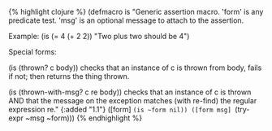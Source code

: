 {% highlight clojure %}
(defmacro is
  "Generic assertion macro.  'form' is any predicate test.
  'msg' is an optional message to attach to the assertion.
  
  Example: (is (= 4 (+ 2 2)) \"Two plus two should be 4\")

  Special forms:

  (is (thrown? c body)) checks that an instance of c is thrown from
  body, fails if not; then returns the thing thrown.

  (is (thrown-with-msg? c re body)) checks that an instance of c is
  thrown AND that the message on the exception matches (with
  re-find) the regular expression re."
  {:added "1.1"} 
  ([form] `(is ~form nil))
  ([form msg] `(try-expr ~msg ~form)))
{% endhighlight %}
